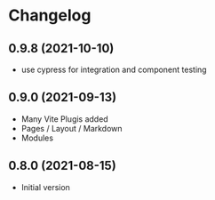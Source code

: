 # Changelog

## 0.9.8 (2021-10-10)
- use cypress for integration and component testing
## 0.9.0 (2021-09-13)

- Many Vite Plugis added
- Pages / Layout / Markdown
- Modules

## 0.8.0 (2021-08-15)

- Initial version
